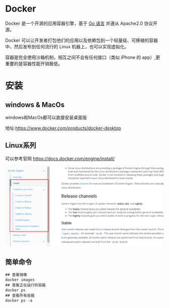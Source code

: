 # Docker

Docker 是一个开源的应用容器引擎，基于 [Go 语言](https://www.runoob.com/go/go-tutorial.html) 并遵从 Apache2.0 协议开源。

Docker 可以让开发者打包他们的应用以及依赖包到一个轻量级、可移植的容器中，然后发布到任何流行的 Linux 机器上，也可以实现虚拟化。

容器是完全使用沙箱机制，相互之间不会有任何接口（类似 iPhone 的 app）,更重要的是容器性能开销极低。

# 安装

## windows & MacOs

windows和MacOs都可以直接安装桌面版

地址:https://www.docker.com/products/docker-desktop

## Linux系列

可以参考官网 https://docs.docker.com/engine/install/

![image-20200609102500192](img\docker_linux_doc.png)

## 简单命令

```shell
## 查看镜像
docker images
## 查看正在运行的容器
docker ps
## 查看所有容器
docker ps -a
```

